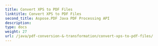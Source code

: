 ```yaml
---
title: Convert XPS to PDF Files
linktitle: Convert XPS to PDF Files
second_title: Aspose.PDF Java PDF Processing API
description: 
type: docs
weight: 27
url: /java/pdf-conversion-&-transformation/convert-xps-to-pdf-files/
---
```

